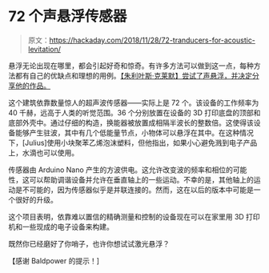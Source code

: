 # 72 个声悬浮传感器

> 原文：<https://hackaday.com/2018/11/28/72-tranducers-for-acoustic-levitation/>

悬浮无论出现在哪里，都会引起好奇和惊奇。有许多方法可以做到这一点，每种方法都有自己的优缺点和理想的用例。[【朱利叶斯·克莱默】尝试了声悬浮，并决定分享他的作品。](https://www.youtube.com/watch?v=s1B-AKGadJA)

这个建筑依靠数量惊人的超声波传感器——实际上是 72 个。该设备的工作频率为 40 千赫，远高于人类的听觉范围。36 个分别放置在设备的 3D 打印底盘的顶部和底部外壳中。通过仔细的构造，换能器被放置成相隔半波长的整数倍。这使得该设备能够产生驻波，其中有几个低能量节点，小物体可以悬浮在其中。在这种情况下，[Julius]使用小块聚苯乙烯泡沫塑料，但他指出，如果小心避免溅到电子产品上，水滴也可以使用。

传感器由 Arduino Nano 产生的方波供电。这允许改变波的频率和相位的可能性，这可以帮助调谐设备并允许在垂直轴上的一些运动。不幸的是，其他轴上的运动是不可能的，因为传感器似乎是并联连接的。然而，这在以后的版本中可能是一个很好的升级。

这个项目表明，依靠难以置信的精确测量和控制的设备现在可以在家里用 3D 打印机和一些现成的电子设备来构建。

既然你已经磨好了你哨子，也许你想试试激光悬浮？

【感谢 Baldpower 的提示！]